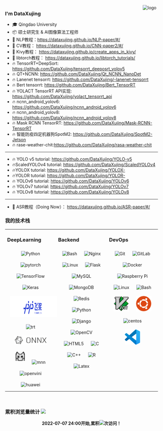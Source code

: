 <img src="https://github-readme-stats.vercel.app/api?username=DataXujing&show_icons=true&bg_color=0,EC6C6C,FFD479,FFFC79,73FA79&theme=graywhite&locale=cn" alt="logo" height="160" align="right" style="margin: 5px; margin-bottom: 20px;" />

### I'm DataXujing

- 🎓 Qingdao University
- 📦 硕士研究生 & AI图像算法工程师
- 📖 NLP教程：<https://dataxujing.github.io/NLP-paper/#/>
- 📖 CV教程： <https://dataxujing.github.io/CNN-paper2/#/>
- 📖 Kivy教程： <https://dataxujing.github.io/create_apps_in_kivy/>
- 📖 libtorch教程： <https://dataxujing.github.io/libtorch_tutorials/>
- :fire: TensorRT+DeepSort: <https://github.com/DataXujing/tensorrt_deeposrt_yolov5>
- :fire: QT+NCNN: <https://github.com/DataXujing/Qt_NCNN_NanoDet>
- :fire: Lanenet tensorrt: <https://github.com/DataXujing/-lanenet-tensorrt>
- :fire: Bert tensorrt: <https://github.com/DataXujing/Bert_TensorRT>
- :fire: YOLACT TensorRT API实现: <https://github.com/DataXujing/yolact_tensorrt_api>
- :fire: ncnn_android_yolov6: <https://github.com/DataXujing/ncnn_android_yolov6>
- :fire: ncnn_android_yolov8: <https://github.com/DataXujing/ncnn_android_yolov8>
- :fire: Mask RCNN TensorRT: <https://github.com/DataXujing/Mask-RCNN-TensorRT>
- :fire: 智能防疫四足机器狗SpotM2: <https://github.com/DataXujing/SpotM2-Jetson>
- :fire: rase-weather-chit:<https://github.com/DataXujing/rasa-weather-chit>
 
------
- :fire: YOLO v5 tutorial: <https://github.com/DataXujing/YOLO-v5>
- :fire:ScaledYOLOv4 tutorial: <https://github.com/DataXujing/ScaledYOLOv4>
- :fire:YOLOX tutorial: <https://github.com/DataXujing/YOLOX->
- :fire:YOLOR tutorial: <https://github.com/DataXujing/YOLOR->
- :fire: YOLOv6 tutorial: <https://github.com/DataXujing/YOLOv6>
- :fire: YOLOv7 tutorial: <https://github.com/DataXujing/YOLOv7>
- :fire: YOLOv8 tutorial: <https://github.com/DataXujing/YOLOv8>

------

- 📖 ASR教程（Doing Now）： <https://dataxujing.github.io/ASR-paper/#/>

<!-- <img src="https://github-profile-trophy.vercel.app/?username=DataXujing&theme=flat&column=7" alt="logo" height="160" align="center" style="margin: auto; margin-bottom: 20px;" /> -->

### 我的技术栈

<table><tr><td valign="top" width="33%">



### DeepLearning  
<div align="center"> 
<img style="margin: 10px" src="https://profilinator.rishav.dev/skills-assets/python-original.svg" alt="Python" height="50" />  
<img style="margin: 10px" src="https://profilinator.rishav.dev/skills-assets/pytorch-icon.svg" alt="pytorch" height="50" />  
<img style="margin: 10px" src="https://profilinator.rishav.dev/skills-assets/tensorflow-icon.svg" alt="TensorFlow" height="50" />  
<img style="margin: 10px" src="https://profilinator.rishav.dev/skills-assets/keras.png" alt="Keras" height="50" />  
<img style="margin: 10px" src="https://raw.githubusercontent.com/PaddlePaddle/Paddle/develop/doc/imgs/logo.png" alt="paddle" height="70"  />   
<img style="margin: 10px" src="https://docs.nvidia.com/deeplearning/tensorrt/quick-start-guide/graphics/dl-cycle.png" alt="trt" height="70" />
<img style="margin: 10px" src="https://raw.githubusercontent.com/onnx/onnx/main/docs/onnx-horizontal-color.png" alt="onnx" height="30" />
<img style="margin: 10px" src="https://raw.githubusercontent.com/Tencent/ncnn/master/images/256-ncnn.png"  alt="ncnn" height="30" />
<img style="margin: 10px" src="https://github.com/alibaba/MNN/raw/master/doc/banner.png" alt="mnn" height="30" />
<img style="margin: 10px" src="https://github.com/openvinotoolkit/openvino/raw/master/docs/img/openvino-logo-purple-black.png" alt="openvini" height="30" />
 <img style="margin: 10px" src="https://r.huaweistatic.com/s/ascendstatic/lst/header/header-logo.png" alt="huawei" height="30" />
  
  
</div>

</td><td valign="top" width="33%">



### Backend  
<div align="center">  
<img style="margin: 10px" src="https://profilinator.rishav.dev/skills-assets/gnu_bash-icon.svg" alt="Bash" height="50" />  
<img style="margin: 10px" src="https://profilinator.rishav.dev/skills-assets/nginx-original.svg" alt="Nginx" height="50" />  
<img style="margin: 10px" src="https://profilinator.rishav.dev/skills-assets/linux-original.svg" alt="Linux" height="50" />  
<img style="margin: 10px" src="https://profilinator.rishav.dev/skills-assets/flask.png" alt="Flask" height="50" />  
<img style="margin: 10px" src="https://profilinator.rishav.dev/skills-assets/mysql-original-wordmark.svg" alt="MySQL" height="50" />  
<img style="margin: 10px" src="https://profilinator.rishav.dev/skills-assets/mongodb-original-wordmark.svg" alt="MongoDB" height="50" />    
<img style="margin: 10px" src="https://profilinator.rishav.dev/skills-assets/redis-original-wordmark.svg" alt="Redis" height="50" /> 
<img style="margin: 10px" src="https://profilinator.rishav.dev/skills-assets/python-original.svg" alt="Python" height="50" />
<img style="margin: 10px" src="https://profilinator.rishav.dev/skills-assets/django-original.svg" alt="Django" height="50" />  
<img style="margin: 10px" src="https://profilinator.rishav.dev/skills-assets/opencv-icon.svg" alt="OpenCV" height="50" />  
<img style="margin: 10px" src="https://profilinator.rishav.dev/skills-assets/html5-original-wordmark.svg" alt="HTML5" height="50" />  
<img style="margin: 10px" src="https://profilinator.rishav.dev/skills-assets/c-original.svg" alt="C" height="50" />  
<img style="margin: 10px" src="https://profilinator.rishav.dev/skills-assets/cplusplus-original.svg" alt="C++" height="50" />  
<img style="margin: 10px" src="https://profilinator.rishav.dev/skills-assets/r.svg" alt="R" height="50" /> 
<img style="margin: 10px" src="https://profilinator.rishav.dev/skills-assets/latex.png" alt="Latex" height="50" />  
  
</div>

</td><td valign="top" width="33%">



### DevOps  
<div align="center">  
<img style="margin: 10px" src="https://profilinator.rishav.dev/skills-assets/git-scm-icon.svg" alt="Git" height="50" />  
<img style="margin: 10px" src="https://profilinator.rishav.dev/skills-assets/gitlab.svg" alt="GitLab" height="50" />  
<img style="margin: 10px" src="https://profilinator.rishav.dev/skills-assets/docker-original-wordmark.svg" alt="Docker" height="50" />  
<img style="margin: 10px" src="https://profilinator.rishav.dev/skills-assets/raspberrypi.png" alt="Raspberry Pi" height="50" />  
<img style="margin: 10px" src="https://profilinator.rishav.dev/skills-assets/linux-original.svg" alt="Linux" height="50" />  
<img style="margin: 10px" src="https://profilinator.rishav.dev/skills-assets/gnu_bash-icon.svg" alt="Bash" height="50" />  
<img style="margin: 10px" src="https://raw.githubusercontent.com/github/explore/80688e429a7d4ef2fca1e82350fe8e3517d3494d/topics/vim/vim.png" alt="vim" height="50" />  
<img style="margin: 10px" src="https://raw.githubusercontent.com/github/explore/80688e429a7d4ef2fca1e82350fe8e3517d3494d/topics/ubuntu/ubuntu.png" alt="ubuntu" height="50" />  
<img style="margin: 10px" src="https://cdn.worldvectorlogo.com/logos/centos-1.svg" alt="centos" height="50" />  
 <img style="margin: 10px" src="https://raw.githubusercontent.com/github/explore/80688e429a7d4ef2fca1e82350fe8e3517d3494d/topics/visual-studio-code/visual-studio-code.png" alt="vscode" height="50" />  
  
  

</div>

</td></tr></table>  

<br/> 


### 累积浏览量统计 <img src="https://avatars0.githubusercontent.com/u/1680273?s=460&u=4471b74deb9973096418a93960c664c5ea3bd159&v=4" width="50">

<p align="center" >
  <b> 2022-07-07 24:00开始,累积<img src="https://profile-counter.glitch.me/DataXujing/count.svg" />次访问！</b>
</p>
